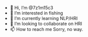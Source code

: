 - 👋 Hi, I’m @7z1m15c3
- 👀 I’m interested in fishing
- 🌱 I’m currently learning NLP/HRI
- 💞️ I’m looking to collaborate on HRI
- 📫 How to reach me Sorry, no way.

<!---
7z1m15c3/7z1m15c3 is a ✨ special ✨ repository because its `README.md` (this file) appears on your GitHub profile.
You can click the Preview link to take a look at your changes.
--->
